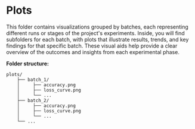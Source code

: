 # Plots

This folder contains visualizations grouped by batches, each representing different runs or stages of the project's experiments. Inside, you will find subfolders for each batch, with plots that illustrate results, trends, and key findings for that specific batch. These visual aids help provide a clear overview of the outcomes and insights from each experimental phase.

**Folder structure:**
```
plots/
    ├── batch_1/
    │     ├── accuracy.png
    │     ├── loss_curve.png
    │     └── ...
    ├── batch_2/
    │     ├── accuracy.png
    │     ├── loss_curve.png
    │     └── ...
    └── ...
```